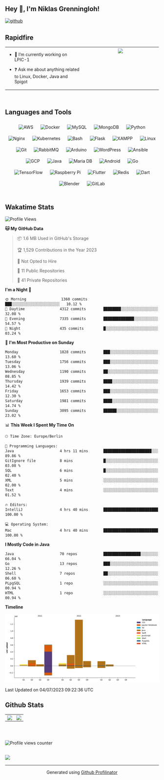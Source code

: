 ## Hey 👋, I'm Niklas Grenningloh!  
  

<a href="https://github.com/base2code" target="_blank">
<img src=https://img.shields.io/badge/github-%2324292e.svg?&style=for-the-badge&logo=github&logoColor=white alt=github style="margin-bottom: 5px;" />
</a>  
  

<br/>  


## Rapidfire  
<table><tr><td valign="top" width="50%">

- 🌱 I’m currently working on LPIC-1
  

- ❓ Ask me about anything related to Linux, Docker, Java and Spigot  


</td><td valign="top" width="50%">

<div align="center">
<img src="https://rishavanand.github.io/static/images/greetings.gif" align="center" style="width: 100%" />
</div>  


</td></tr></table>  

<br/>  


## Languages and Tools  
<div align="center">  
<img style="margin: 10px" src="https://profilinator.rishav.dev/skills-assets/amazonwebservices-original-wordmark.svg" alt="AWS" height="25" />  
<img style="margin: 10px" src="https://profilinator.rishav.dev/skills-assets/docker-original-wordmark.svg" alt="Docker" height="25" />  
<img style="margin: 10px" src="https://profilinator.rishav.dev/skills-assets/mysql-original-wordmark.svg" alt="MySQL" height="25" />  
<img style="margin: 10px" src="https://profilinator.rishav.dev/skills-assets/mongodb-original-wordmark.svg" alt="MongoDB" height="25" />  
<img style="margin: 10px" src="https://profilinator.rishav.dev/skills-assets/python-original.svg" alt="Python" height="25" />  
<img style="margin: 10px" src="https://profilinator.rishav.dev/skills-assets/nginx-original.svg" alt="Nginx" height="25" />  
<img style="margin: 10px" src="https://profilinator.rishav.dev/skills-assets/kubernetes-icon.svg" alt="Kubernetes" height="25" />  
<img style="margin: 10px" src="https://profilinator.rishav.dev/skills-assets/gnu_bash-icon.svg" alt="Bash" height="25" />  
<img style="margin: 10px" src="https://profilinator.rishav.dev/skills-assets/flask.png" alt="Flask" height="25" />  
<img style="margin: 10px" src="https://profilinator.rishav.dev/skills-assets/xampp.png" alt="XAMPP" height="25" />  
<img style="margin: 10px" src="https://profilinator.rishav.dev/skills-assets/linux-original.svg" alt="Linux" height="25" />  
<img style="margin: 10px" src="https://profilinator.rishav.dev/skills-assets/git-scm-icon.svg" alt="Git" height="25" />  
<img style="margin: 10px" src="https://profilinator.rishav.dev/skills-assets/rabbitmq-icon.svg" alt="RabbitMQ" height="25" />  
<img style="margin: 10px" src="https://profilinator.rishav.dev/skills-assets/arduino.png" alt="Arduino" height="25" />  
<img style="margin: 10px" src="https://profilinator.rishav.dev/skills-assets/wordpress.png" alt="WordPress" height="25" />  
<img style="margin: 10px" src="https://profilinator.rishav.dev/skills-assets/ansible.png" alt="Ansible" height="25" />  
<img style="margin: 10px" src="https://profilinator.rishav.dev/skills-assets/google_cloud-icon.svg" alt="GCP" height="25" />  
<img style="margin: 10px" src="https://profilinator.rishav.dev/skills-assets/java-original-wordmark.svg" alt="Java" height="25" />  
<img style="margin: 10px" src="https://profilinator.rishav.dev/skills-assets/mariadb.png" alt="Maria DB" height="25" />  
<img style="margin: 10px" src="https://profilinator.rishav.dev/skills-assets/android-original-wordmark.svg" alt="Android" height="25" />  
<img style="margin: 10px" src="https://profilinator.rishav.dev/skills-assets/go-original.svg" alt="Go" height="25" />  
<img style="margin: 10px" src="https://profilinator.rishav.dev/skills-assets/tensorflow-icon.svg" alt="TensorFlow" height="25" />  
<img style="margin: 10px" src="https://profilinator.rishav.dev/skills-assets/raspberrypi.png" alt="Raspberry Pi" height="25" />  
<img style="margin: 10px" src="https://profilinator.rishav.dev/skills-assets/flutterio-icon.svg" alt="Flutter" height="25" />  
<img style="margin: 10px" src="https://profilinator.rishav.dev/skills-assets/redis-original-wordmark.svg" alt="Redis" height="25" />  
<img style="margin: 10px" src="https://profilinator.rishav.dev/skills-assets/dartlang-icon.svg" alt="Dart" height="25" />  
<img style="margin: 10px" src="https://profilinator.rishav.dev/skills-assets/blender_community_badge_white.svg" alt="Blender" height="25" />  
<img style="margin: 10px" src="https://profilinator.rishav.dev/skills-assets/gitlab.svg" alt="GitLab" height="25" />  
</div>  

<br/>  

## Wakatime Stats

<!--START_SECTION:waka-->
![Profile Views](http://img.shields.io/badge/Profile%20Views-1-blue)

**🐱 My GitHub Data** 

> 📦 1.6 MB Used in GitHub's Storage 
 > 
> 🏆 1,529 Contributions in the Year 2023
 > 
> 🚫 Not Opted to Hire
 > 
> 📜 11 Public Repositories 
 > 
> 🔑 41 Private Repositories 
 > 
**I'm a Night 🦉** 

```text
🌞 Morning                1360 commits        ███░░░░░░░░░░░░░░░░░░░░░░   10.12 % 
🌆 Daytime                4312 commits        ████████░░░░░░░░░░░░░░░░░   32.08 % 
🌃 Evening                7335 commits        ██████████████░░░░░░░░░░░   54.57 % 
🌙 Night                  435 commits         █░░░░░░░░░░░░░░░░░░░░░░░░   03.24 % 
```
📅 **I'm Most Productive on Sunday** 

```text
Monday                   1828 commits        ███░░░░░░░░░░░░░░░░░░░░░░   13.60 % 
Tuesday                  1756 commits        ███░░░░░░░░░░░░░░░░░░░░░░   13.06 % 
Wednesday                1190 commits        ██░░░░░░░░░░░░░░░░░░░░░░░   08.85 % 
Thursday                 1939 commits        ████░░░░░░░░░░░░░░░░░░░░░   14.42 % 
Friday                   1653 commits        ███░░░░░░░░░░░░░░░░░░░░░░   12.30 % 
Saturday                 1981 commits        ████░░░░░░░░░░░░░░░░░░░░░   14.74 % 
Sunday                   3095 commits        ██████░░░░░░░░░░░░░░░░░░░   23.02 % 
```


📊 **This Week I Spent My Time On** 

```text
🕑︎ Time Zone: Europe/Berlin

💬 Programming Languages: 
Java                     4 hrs 11 mins       ██████████████████████░░░   89.86 % 
GitIgnore file           8 mins              █░░░░░░░░░░░░░░░░░░░░░░░░   03.08 % 
SQL                      6 mins              █░░░░░░░░░░░░░░░░░░░░░░░░   02.40 % 
XML                      5 mins              ░░░░░░░░░░░░░░░░░░░░░░░░░   02.00 % 
Text                     4 mins              ░░░░░░░░░░░░░░░░░░░░░░░░░   01.52 % 

🔥 Editors: 
IntelliJ                 4 hrs 40 mins       █████████████████████████   100.00 % 

💻 Operating System: 
Mac                      4 hrs 40 mins       █████████████████████████   100.00 % 
```

**I Mostly Code in Java** 

```text
Java                     70 repos            █████████████████░░░░░░░░   66.04 % 
Go                       13 repos            ███░░░░░░░░░░░░░░░░░░░░░░   12.26 % 
Shell                    7 repos             ██░░░░░░░░░░░░░░░░░░░░░░░   06.60 % 
PLpgSQL                  1 repo              ░░░░░░░░░░░░░░░░░░░░░░░░░   00.94 % 
HTML                     1 repo              ░░░░░░░░░░░░░░░░░░░░░░░░░   00.94 % 
```



**Timeline**

![Lines of Code chart](https://raw.githubusercontent.com/base2code/base2code/main/assets/bar_graph.png)


 Last Updated on 04/07/2023 09:22:36 UTC
<!--END_SECTION:waka-->


## Github Stats  
<table><tr><td valign="top" width="50%">

<img src="https://github-readme-stats.vercel.app/api?username=base2code&show_icons=true&count_private=true&hide_border=true" align="left" style="width: 100%" />

</td><td valign="top" width="50%">

<img src="https://github-readme-stats.vercel.app/api/top-langs/?username=base2code&hide_border=true&layout=compact" align="left" style="width: 100%" />

</td></tr></table>  

<br/>  

  

<br/>  

![Profile views counter](https://komarev.com/ghpvc/?username=base2code&&style=flat-square)  
  

<br/>  

<div>
            <a href="https://paypal.me/niklasgrenningloh" target="_blank" style="display: inline-block;">
                <img
                    src="https://img.shields.io/badge/Donate-PayPal-blue.svg?style=flat-square" 
                    align="left"
                />
            </a>
<br />

----
<div align="center">Generated using <a href="https://profilinator.rishav.dev/" target="_blank">Github Profilinator</a></div>
